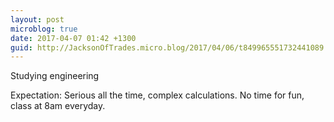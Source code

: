 ```yaml
---
layout: post
microblog: true
date: 2017-04-07 01:42 +1300
guid: http://JacksonOfTrades.micro.blog/2017/04/06/t849965551732441089.html
---
```

Studying engineering 

Expectation: Serious all the time, complex calculations. No time for fun, class at 8am everyday.
